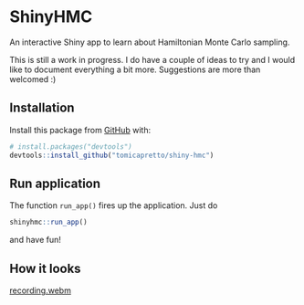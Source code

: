 # ShinyHMC

An interactive Shiny app to learn about Hamiltonian Monte Carlo sampling.

This is still a work in progress.
I do have a couple of ideas to try and I would like to document everything a bit more.
Suggestions are more than welcomed :)

## Installation

Install this package from [GitHub](https://github.com/) with:

```r
# install.packages("devtools")
devtools::install_github("tomicapretto/shiny-hmc")
```

## Run application

The function `run_app()` fires up the application. Just do

``` r
shinyhmc::run_app()
```

and have fun!

## How it looks

[recording.webm](https://github.com/user-attachments/assets/ab71ed64-7747-4f64-99e6-09c0a81d3d8a)


